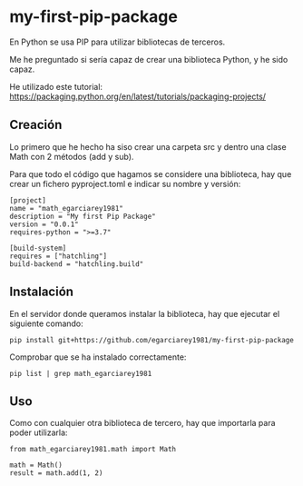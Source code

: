 # my-first-pip-package

En Python se usa PIP para utilizar bibliotecas de terceros.

Me he preguntado si sería capaz de crear una biblioteca Python, y he sido capaz.

He utilizado este tutorial: https://packaging.python.org/en/latest/tutorials/packaging-projects/

## Creación

Lo primero que he hecho ha siso crear una carpeta src y dentro una clase Math con 2 métodos (add y sub).

Para que todo el código que hagamos se considere una biblioteca, hay que crear un fichero pyproject.toml e indicar su nombre y versión:

```
[project]
name = "math_egarciarey1981"
description = "My first Pip Package"
version = "0.0.1"
requires-python = ">=3.7"

[build-system]
requires = ["hatchling"]
build-backend = "hatchling.build"
```

## Instalación

En el servidor donde queramos instalar la biblioteca, hay que ejecutar el siguiente comando:

```
pip install git+https://github.com/egarciarey1981/my-first-pip-package
```

Comprobar que se ha instalado correctamente:

```
pip list | grep math_egarciarey1981
```

## Uso

Como con cualquier otra biblioteca de tercero, hay que importarla para poder utilizarla:

```
from math_egarciarey1981.math import Math

math = Math()
result = math.add(1, 2)
```